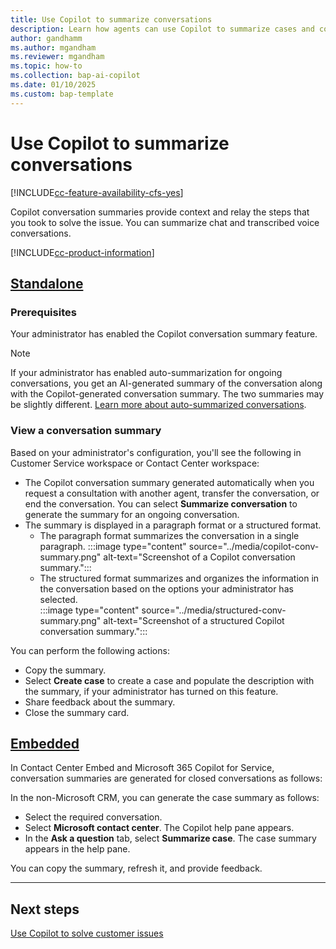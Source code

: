```yaml
---
title: Use Copilot to summarize conversations
description: Learn how agents can use Copilot to summarize cases and conversations in Customer Service workspace.
author: gandhamm 
ms.author: mgandham 
ms.reviewer: mgandham
ms.topic: how-to 
ms.collection: bap-ai-copilot
ms.date: 01/10/2025
ms.custom: bap-template 
---
```



# Use Copilot to summarize conversations

[!INCLUDE[cc-feature-availability-cfs-yes](../../includes/cc-feature-availability-cfs-yes.md)]

Copilot conversation summaries provide context and relay the steps that you took to solve the issue. You can summarize chat and transcribed voice conversations.

[!INCLUDE[cc-product-information](../../includes/cc-product-information.md)]

## [Standalone](#tab/standaloneapps)

### Prerequisites

Your administrator has enabled the Copilot conversation summary feature.

> [!NOTE]
> If your administrator has enabled auto-summarization for ongoing conversations, you get an AI-generated summary of the conversation along with the Copilot-generated conversation summary. The two summaries may be slightly different. [Learn more about auto-summarized conversations](cs-ai-generated-summary.md).

### View a conversation summary

Based on your administrator's configuration, you'll see the following in Customer Service workspace or Contact Center workspace:

- The Copilot conversation summary generated automatically when you request a consultation with another agent, transfer the conversation, or end the conversation. You can select **Summarize conversation** to generate the summary for an ongoing conversation.
- The summary is displayed in a paragraph format or a structured format.
  - The paragraph format summarizes the conversation in a single paragraph.
     :::image type="content" source="../media/copilot-conv-summary.png" alt-text="Screenshot of a Copilot conversation summary.":::
  - The structured format summarizes and organizes the information in the conversation based on the options your administrator has selected. <br>
     :::image type="content" source="../media/structured-conv-summary.png" alt-text="Screenshot of a structured Copilot conversation summary.":::

You can perform the following actions:

- Copy the summary.
- Select **Create case** to create a case and populate the description with the summary, if your administrator has turned on this feature. 
- Share feedback about the summary.
- Close the summary card.

## [Embedded](#tab/customersummarypage)

  In Contact Center Embed and Microsoft 365 Copilot for Service, conversation summaries are generated for closed conversations as follows:

  In the non-Microsoft CRM, you can generate the case summary as follows:

   - Select the required conversation.
   - Select **Microsoft contact center**. The Copilot help pane appears.
   - In the **Ask a question** tab, select **Summarize case**. The case summary appears in the help pane.

You can copy the summary, refresh it, and provide feedback.

---

## Next steps

[Use Copilot to solve customer issues](use-copilot-features.md)

